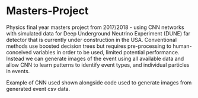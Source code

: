 # Masters-Project

Physics final year masters project from 2017/2018 - using CNN networks with simulated data for Deep Underground Neutrino Experiment (DUNE) far detector that is currently under construction in the USA. Conventional methods use boosted decision trees but requires pre-processing to human-conceived variables in order to be used, limited potential performance. Instead we can generate images of the event using all available data and allow CNN to learn patterns to identify event types, and individual particles in events.

Example of CNN used shown alongside code used to generate images from generated event csv data.

